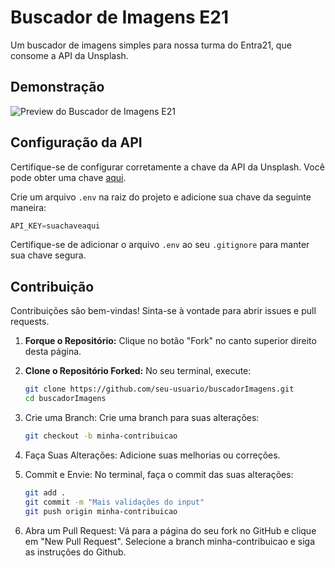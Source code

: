 # Buscador de Imagens E21

Um buscador de imagens simples para nossa turma do Entra21, que consome a API da Unsplash.

## Demonstração

![Preview do Buscador de Imagens E21](preview.gif)

## Configuração da API

Certifique-se de configurar corretamente a chave da API da Unsplash. Você pode obter uma chave [aqui](https://unsplash.com/developers).

Crie um arquivo `.env` na raiz do projeto e adicione sua chave da seguinte maneira:

```javascript
API_KEY=suachaveaqui
```

Certifique-se de adicionar o arquivo `.env` ao seu `.gitignore` para manter sua chave segura.

## Contribuição

Contribuições são bem-vindas! Sinta-se à vontade para abrir issues e pull requests.

1. **Forque o Repositório:** Clique no botão "Fork" no canto superior direito desta página.

2. **Clone o Repositório Forked:** No seu terminal, execute:

   ```bash
   git clone https://github.com/seu-usuario/buscadorImagens.git
   cd buscadorImagens
   ```

3. Crie uma Branch: Crie uma branch para suas alterações:

     ```bash
    git checkout -b minha-contribuicao

     ```

4. Faça Suas Alterações: Adicione suas melhorias ou correções.

5. Commit e Envie: No terminal, faça o commit das suas alterações:

     ```bash
    git add .
    git commit -m "Mais validações do input"
    git push origin minha-contribuicao
     ```

6. Abra um Pull Request: Vá para a página do seu fork no GitHub e clique em "New Pull Request". Selecione a branch minha-contribuicao e siga as instruções do Github.
